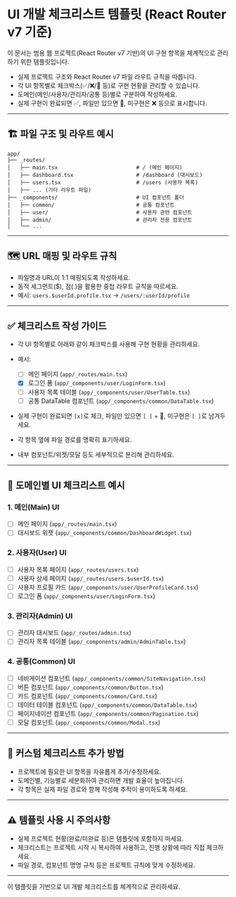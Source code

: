 # UI 개발 체크리스트 템플릿 (React Router v7 기준)

이 문서는 범용 웹 프로젝트(React Router v7 기반)의 UI 구현 항목을 체계적으로 관리하기 위한 템플릿입니다.

- 실제 프로젝트 구조와 React Router v7 파일 라우트 규칙을 따릅니다.
- 각 UI 항목별로 체크박스(✅/❌/📁 등)로 구현 현황을 관리할 수 있습니다.
- 도메인(메인/사용자/관리자/공통 등)별로 구분하여 작성하세요.
- 실제 구현이 완료되면 ✅, 파일만 있으면 📁, 미구현은 ❌ 등으로 표시합니다.

---

## 🏗️ 파일 구조 및 라우트 예시

```
app/
├── _routes/
│   ├── main.tsx                         # / (메인 페이지)
│   ├── dashboard.tsx                    # /dashboard (대시보드)
│   ├── users.tsx                        # /users (사용자 목록)
│   ├── ... (기타 라우트 파일)
├── _components/                         # UI 컴포넌트 폴더
│   ├── common/                          # 공통 컴포넌트
│   ├── user/                            # 사용자 관련 컴포넌트
│   ├── admin/                           # 관리자 전용 컴포넌트
│   └── ...
```

---

## 🗺️ URL 매핑 및 라우트 규칙

- 파일명과 URL이 1:1 매핑되도록 작성하세요.
- 동적 세그먼트($), 점(.)을 활용한 중첩 라우트 규칙을 따르세요.
- 예시: `users.$userId.profile.tsx` → `/users/:userId/profile`

---

## ✅ 체크리스트 작성 가이드

- 각 UI 항목별로 아래와 같이 체크박스를 사용해 구현 현황을 관리하세요.
- 예시:

  - [ ] 메인 페이지 (`app/_routes/main.tsx`)
  - [x] 로그인 폼 (`app/_components/user/LoginForm.tsx`)
  - [ ] 사용자 목록 테이블 (`app/_components/user/UserTable.tsx`)
  - [ ] 공통 DataTable 컴포넌트 (`app/_components/common/DataTable.tsx`)

- 실제 구현이 완료되면 `[x]`로 체크, 파일만 있으면 `[ ]` + 📁, 미구현은 `[ ]`로 남겨두세요.
- 각 항목 옆에 파일 경로를 명확히 표기하세요.
- 내부 컴포넌트/위젯/모달 등도 세부적으로 분리해 관리하세요.

---

## 🧩 도메인별 UI 체크리스트 예시

### 1. 메인(Main) UI

- [ ] 메인 페이지 (`app/_routes/main.tsx`)
- [ ] 대시보드 위젯 (`app/_components/common/DashboardWidget.tsx`)

### 2. 사용자(User) UI

- [ ] 사용자 목록 페이지 (`app/_routes/users.tsx`)
- [ ] 사용자 상세 페이지 (`app/_routes/users.$userId.tsx`)
- [ ] 사용자 프로필 카드 (`app/_components/user/UserProfileCard.tsx`)
- [ ] 로그인 폼 (`app/_components/user/LoginForm.tsx`)

### 3. 관리자(Admin) UI

- [ ] 관리자 대시보드 (`app/_routes/admin.tsx`)
- [ ] 관리자 목록 테이블 (`app/_components/admin/AdminTable.tsx`)

### 4. 공통(Common) UI

- [ ] 네비게이션 컴포넌트 (`app/_components/common/SiteNavigation.tsx`)
- [ ] 버튼 컴포넌트 (`app/_components/common/Button.tsx`)
- [ ] 카드 컴포넌트 (`app/_components/common/Card.tsx`)
- [ ] 데이터 테이블 컴포넌트 (`app/_components/common/DataTable.tsx`)
- [ ] 페이지네이션 컴포넌트 (`app/_components/common/Pagination.tsx`)
- [ ] 모달 컴포넌트 (`app/_components/common/Modal.tsx`)

---

## 📝 커스텀 체크리스트 추가 방법

- 프로젝트에 필요한 UI 항목을 자유롭게 추가/수정하세요.
- 도메인별, 기능별로 세분화하여 관리하면 개발 효율이 높아집니다.
- 각 항목은 실제 파일 경로와 함께 작성해 추적이 용이하도록 하세요.

---

## ⚠️ 템플릿 사용 시 주의사항

- 실제 프로젝트 현황(완료/미완료 등)은 템플릿에 포함하지 마세요.
- 체크리스트는 프로젝트 시작 시 복사하여 사용하고, 진행 상황에 따라 직접 체크하세요.
- 파일 경로, 컴포넌트 명명 규칙 등은 프로젝트 규칙에 맞게 수정하세요.

---

이 템플릿을 기반으로 UI 개발 체크리스트를 체계적으로 관리하세요.
